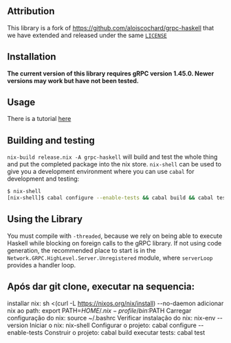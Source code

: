 Attribution
-----------

This library is a fork of https://github.com/aloiscochard/grpc-haskell that we
have extended and released under the same [`LICENSE`](./LICENSE)

Installation
------------

**The current version of this library requires gRPC version 1.45.0. Newer versions may work but have not been tested.**

Usage
-----

There is a tutorial [here](examples/tutorial/TUTORIAL.md)

Building and testing
--------------------

`nix-build release.nix -A grpc-haskell` will build and test the whole thing and
put the completed package into the nix store. `nix-shell` can be used to give
you a development environment where you can use `cabal` for development and
testing:

```bash
$ nix-shell
[nix-shell]$ cabal configure --enable-tests && cabal build && cabal test
```

Using the Library
-----------------

You must compile with `-threaded`, because we rely on being able to execute
Haskell while blocking on foreign calls to the gRPC library. If not using code
generation, the recommended place to start is in the
`Network.GRPC.HighLevel.Server.Unregistered` module, where `serverLoop` provides
a handler loop.


Após dar git clone, executar na sequencia:
-----------------
installar nix: sh <(curl -L https://nixos.org/nix/install) --no-daemon
adicionar nix ao path: export PATH=$HOME/.nix-profile/bin:$PATH
Carregar configuração do nix: source ~/.bashrc
Verificar instalação do nix: nix-env --version
Iniciar o nix: nix-shell
Configurar o projeto: cabal configure --enable-tests
Construir o projeto: cabal build
executar tests: cabal test

